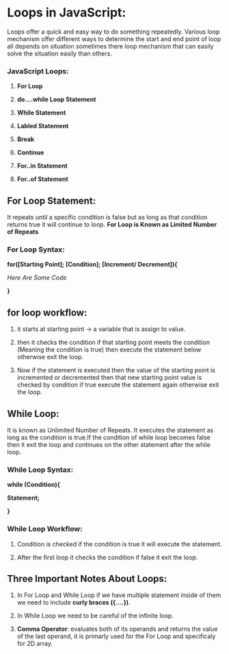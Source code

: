 # Loops in JavaScript:
Loops offer a quick and easy way to do something repeatedly. 
Various loop mechanism offer different ways to determine the start and end point of loop all depends on situation sometimes there loop mechanism that can easily solve the situation easily than others.

### JavaScript Loops:
1. **For Loop**

2. **do....while Loop Statement**

3. **While Statement**

4. **Labled Statement**

5. **Break**

6. **Continue**

7. **For..in Statement**

8. **For..of Statement**

## For Loop Statement:
It repeats until a specific condition is false but as long as that condition returns true it will continue to loop. **For Loop is Known as Limited Number of Repeats**
### **For Loop Syntax**:
**for([Starting Point]; [Condition]; [Increment/ Decrement]){**

  *Here Are Some Code*

**}**

## for loop workflow:
1. it starts at starting point -> a variable that is assign to value.

2. then it checks the condition if that starting point meets the condition (Meaning the condition is true) then execute the statement below otherwise exit the loop.

3. Now if the statement is executed then the value of the starting point is incremented or decremented then that new starting point value is checked by condition if true execute the statement again otherwise exit the loop.

## While Loop: 
It is known as Unlimited Number of Repeats. It executes the statement as long as the condition is true.If the condition of while loop becomes false then it exit the loop and continues on the other statement after the while loop.

### **While Loop Syntax:**
**while (Condition){**

  **Statement;**

**}**

### While Loop Workflow:
1. Condition is checked if the condition is true it will execute the statement.

2. After the first loop it checks the condition if false it exit the loop.

## Three Important Notes About Loops:
1. In For Loop and While Loop if we have multiple statement inside of them we need to include **curly braces ({....})**.

2. In While Loop we need to be careful of the infinite loop.

3. **Comma Operator**: evaluates both of its operands and returns the value of the last operand, it is primarly used for the For Loop and specificaly for 2D array.


